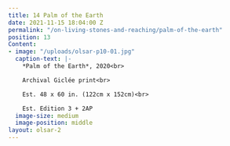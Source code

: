 ```yaml
---
title: 14 Palm of the Earth
date: 2021-11-15 18:04:00 Z
permalink: "/on-living-stones-and-reaching/palm-of-the-earth"
position: 13
Content:
- image: "/uploads/olsar-p10-01.jpg"
  caption-text: |-
    *Palm of the Earth*, 2020<br>

    Archival Giclée print<br>

    Est. 48 x 60 in. (122cm x 152cm)<br>

    Est. Edition 3 + 2AP
  image-size: medium
  image-position: middle
layout: olsar-2
---
```


